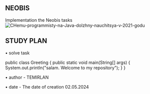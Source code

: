 ## NEOBIS
Implementation the Neobis tasks
![CHemu-programmisty-na-Java-dolzhny-nauchitsya-v-2021-godu](https://github.com/TemirlanZhuzukulov/neoFirstTask/assets/116574414/85474c65-0ac9-4e9f-94d8-b9af734a9cfc)
## STUDY PLAN
• solve task

public class Greeting {
  public static void main(String[] args) {
    System.out.println("salam. Welcome to my repository");
  }
}

• author - TEMIRLAN

• date - The date of creation 02.05.2024
